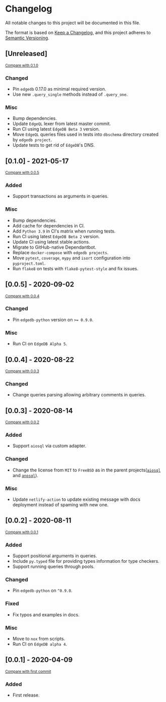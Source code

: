# Changelog

All notable changes to this project will be documented in this file.

The format is based on [Keep a Changelog](https://keepachangelog.com/en/1.0.0/),
and this project adheres to [Semantic Versioning](https://semver.org/spec/v2.0.0.html).

## [Unreleased]

<small>[Compare with 0.1.0](https://github.com/nsidnev/edgeql-queries/compare/0.1.0...HEAD)</small>

### Changed

- Pin `edgedb` 0.17.0 as minimal required version.
- Use new `.query_single` methods instead of `.query_one`.

### Misc

- Bump dependencies.
- Update `EdgeQL` lexer from latest master commit.
- Run CI using latest `EdgeDB Beta 3` version.
- Move `EdgeQL` queries files used in tests into `dbschema` directory created by `edgedb project`.
- Update tests to get rid of `EdgeDB`'s DNS.

## [0.1.0] - 2021-05-17

<small>[Compare with 0.0.5](https://github.com/nsidnev/edgeql-queries/compare/0.0.5...0.1.0)</small>

### Added

- Support transactions as arguments in queries.

### Misc

- Bump dependencies.
- Add cache for dependencies in CI.
- Add `Python 3.9` in CI's matrix when running tests.
- Run CI using latest `EdgeDB Beta 2` version.
- Update CI using latest stable actions.
- Migrate to GitHub-native Dependantbot.
- Replace `docker-compose` with `edgedb projects`.
- Move `pytest`, `coverage`, `mypy` and `isort` configuration into `pyproject.toml`.
- Run `flake8` on tests with `flake8-pytest-style` and fix issues.

## [0.0.5] - 2020-09-02

<small>[Compare with 0.0.4](https://github.com/nsidnev/edgeql-queries/compare/0.0.4...0.0.5)</small>

### Changed

- Pin `edgedb-python` version on `>= 0.9.0`.

### Misc

- Run CI on `EdgeDB Alpha 5`.

## [0.0.4] - 2020-08-22

<small>[Compare with 0.0.3](https://github.com/nsidnev/edgeql-queries/compare/0.0.3...0.0.4)</small>

### Changed

- Change queries parsing allowing arbitrary comments in queries.

## [0.0.3] - 2020-08-14

<small>[Compare with 0.0.2](https://github.com/nsidnev/edgeql-queries/compare/0.0.2...0.0.3)</small>

### Added

- Support `aiosql` via custom adapter.

### Changed

- Change the license from `MIT` to `FreeBSD` as in the parent projects([`aiosql`](https://github.com/nackjicholson/aiosql) and [`anosql`](https://github.com/honza/anosql)).

### Misc

- Update `netlify-action` to update existing message with docs deployment instead of spaming with new one.

## [0.0.2] - 2020-08-11

<small>[Compare with 0.0.1](https://github.com/nsidnev/edgeql-queries/compare/0.0.1...0.0.2)</small>

### Added

- Support positional arguments in queries.
- Include `py.typed` file for providing types information for type checkers.
- Support running queries through pools.

### Changed

- Pin `edgedb-python` on `^0.9.0`.

### Fixed

- Fix typos and examples in docs.

### Misc

- Move to `nox` from scripts.
- Run CI on `EdgeDB alpha 4`.

## [0.0.1] - 2020-04-09

<small>[Compare with first commit](https://github.com/nsidnev/edgeql-queries/compare/8ccbf7955a1e158f58a978b18e662c9bf137f5a5...0.0.1)</small>

### Added

- First release.
